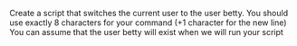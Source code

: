 Create a script that switches the current user to the user betty.
 You should use exactly 8 characters for your command (+1 character for the new line)
 You can assume that the user betty will exist when we will run your script
